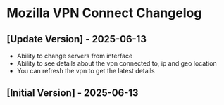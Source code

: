 # Mozilla VPN Connect Changelog

## [Update Version] - 2025-06-13

- Ability to change servers from interface
- Ability to see details about the vpn connected to, ip and geo location
- You can refresh the vpn to get the latest details

## [Initial Version] - 2025-06-13